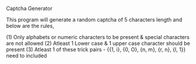 Captcha Generator

This program will generate a random captcha of 5 characters length and below are the rules,

(1) Only alphabets or numeric characters to be present & special characters are not allowed
(2) Atleast 1 Lower case & 1 upper case character should be present
(3) Atleast 1 of these trick pairs - {{1, i}, {0, O}, {n, m}, {r, n}, {l, 1}} need to included
